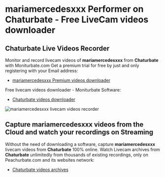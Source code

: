 # mariamercedesxxx Performer on Chaturbate - Free LiveCam videos downloader

## Chaturbate Live Videos Recorder

Monitor and record livecam videos of **mariamercedesxxx** from **Chaturbate** with Moniturbate.com
Get a premium trial for free by just and only registering with your Email address:
* [mariamercedesxxx Premium videos downloader](https://moniturbate.com/request-demo-licence-key.html)

Free livecam videos downloader - Moniturbate Software:
* [Chaturbate videos downloader](https://moniturbate.com/moniturbate-download-software.html)

![mariamercedesxxx livecam videos recorder](https://peachurnet.com/templates/moniturbate-software.png)


## Capture mariamercedesxxx videos from the Cloud and watch your recordings on Streaming

Without the need of downloading a software, capture **mariamercedesxxx** livecam videos from **Chaturbate** 100% online.
Watch Livecam archives from **Chaturbate** unlimitedly from thousands of existing recordings, only on Peachurbate.com and its websites network:
* [Chaturbate videos archives](https://peachurnet.com/)